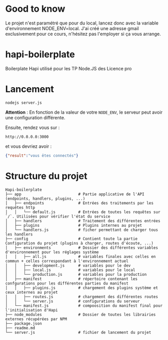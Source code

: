 # Good to know
Le projet n'est paramétré que pour du local, lancez donc avec la variable d'environnement NODE_ENV=local. J'ai créé une adresse gmail exclusivement pour ce cours, n'hésitez pas l'employer si ça vous arrange.

# hapi-boilerplate
Boilerplate Hapi utilisé pour les TP Node.JS des Licence pro

# Lancement

```
nodejs server.js
```

**Attention** : En fonction de la valeur de votre `NODE_ENV`, le serveur peut avoir une configuration différente.

Ensuite, rendez vous sur :

```
http://0.0.0.0:3000
```

et vous devriez avoir :

```json
{"result":"vous êtes connectés"}
```

# Structure du projet

```
Hapi-boilerplate
├── app                         # Partie applicative de l'API (endpoints, handlers, plugins, ...)
│   ├── endpoints               # Entrées des traitements par les requêtes http
│   │   └── default.js          # Entrées de toutes les requêtes sur `/`. Utilisées pour vérifier l'état du service
│   ├── handlers                # Traitement des différentes entrées
│   ├── plugins                 # Plugins internes au projet
│   └── handlers.js             # ficher permettant de charger tous les handlers
├── config                      # Contient toute la partie Configuration du projet (plugins à charger, routes d'écoute, ...)
│   ├── environments            # Dossier des différentes variables d'environnement pour les réglages système
│   │   ├── all.js              # variables finales avec celles en commun + celles correspondant à l'environnement actuel
│   │   ├── development.js      # variables pour le dev
│   │   ├── local.js            # variables pour le local
│   │   └── production.js       # variables pour la production
│   ├── manifest                # répertoire contenant les confgurations pour les différentes parties du manifest
│   │   ├── plugins.js          # chargement des plugins système et ceux internes au projet
│   │   ├── routes.js           # chargement des différentes routes
│   │   └── server.js           # configurations du serveur
│   └── manifest.js             # compoosition du manifest final pour l'initialisation d'Hapi
├── node_modules                # Dossier de toutes les librairies externes récupérées par NPM
├── package.json
├── readme.md
└── server.js                   # fichier de lancement du projet
```